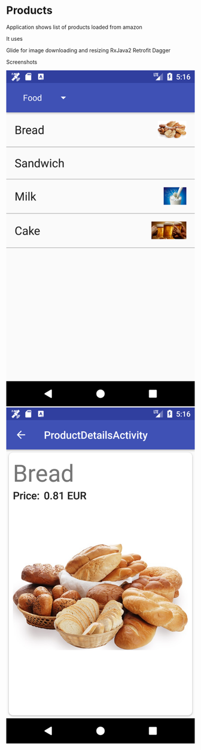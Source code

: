 # Products

Application shows list of products loaded from amazon

It uses

Glide for image downloading and resizing
RxJava2
Retrofit
Dagger

Screenshots

![Screen 1](/images/Screenshot_1510712188.png)
![Screen 2](https://github.com/chichaykin/Products/blob/master/images/Screenshot_1510712202.png)


